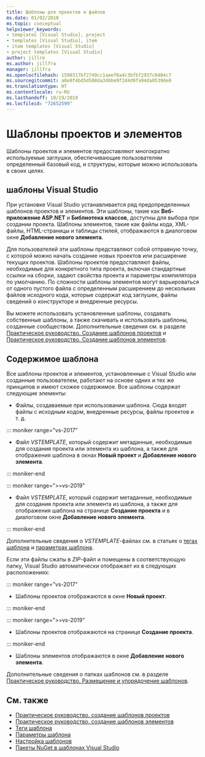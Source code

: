 ```yaml
---
title: Шаблоны для проектов и файлов
ms.date: 01/02/2018
ms.topic: conceptual
helpviewer_keywords:
- templates [Visual Studio], project
- templates [Visual Studio], item
- item templates [Visual Studio]
- project templates [Visual Studio]
author: jillre
ms.author: jillfra
manager: jillfra
ms.openlocfilehash: 1590317bf2749cc1aeef8a4c3bfbf2937c8404c7
ms.sourcegitcommit: a8e8f4bd5d508da34bbe9f2d4d9fa94da0539de0
ms.translationtype: HT
ms.contentlocale: ru-RU
ms.lasthandoff: 10/19/2019
ms.locfileid: "72652599"
---
```

# <a name="project-and-item-templates"></a>Шаблоны проектов и элементов

Шаблоны проектов и элементов предоставляют многократно используемые заглушки, обеспечивающие пользователям определенный базовый код, и структуры, которые можно использовать в своих целях.

## <a name="visual-studio-templates"></a>шаблоны Visual Studio

При установке Visual Studio устанавливается ряд предопределенных шаблонов проектов и элементов. Эти шаблоны, такие как **Веб-приложение ASP.NET** и **Библиотека классов**, доступны для выбора при создании проекта. Шаблоны элементов, такие как файлы кода, XML-файлы, HTML-страницы и таблицы стилей, отображаются в диалоговом окне **Добавление нового элемента**.

Для пользователей эти шаблоны представляют собой отправную точку, с которой можно начать создание новых проектов или расширение текущих проектов. Шаблоны проектов предоставляют файлы, необходимые для конкретного типа проекта, включая стандартные ссылки на сборки, задают свойства проекта и параметры компилятора по умолчанию. По сложности шаблоны элементов могут варьироваться от одного пустого файла с определенным расширением до нескольких файлов исходного кода, которые содержат код заглушек, файлы сведений о конструкторе и внедренные ресурсы.

Вы можете использовать установленные шаблоны, создавать собственные шаблоны, а также скачивать и использовать шаблоны, созданные сообществом. Дополнительные сведения см. в разделе [Практическое руководство. Создание шаблонов проектов](../ide/how-to-create-project-templates.md) и [Практическое руководство. Создание шаблонов элементов](../ide/how-to-create-item-templates.md).

## <a name="contents-of-a-template"></a>Содержимое шаблона

Все шаблоны проектов и элементов, установленные с Visual Studio или созданные пользователем, работают на основе одних и тех же принципов и имеют схожее содержимое. Все шаблоны содержат следующие элементы:

- Файлы, создаваемые при использовании шаблона. Сюда входят файлы с исходным кодом, внедренные ресурсы, файлы проектов и т. д.

::: moniker range="vs-2017"

- Файл *VSTEMPLATE*, который содержит метаданные, необходимые для создания проекта или элемента из шаблона, а также для отображения шаблона в окнах **Новый проект** и **Добавление нового элемента**.

::: moniker-end

::: moniker range=">=vs-2019"

- Файл *VSTEMPLATE*, который содержит метаданные, необходимые для создания проекта или элемента из шаблона, а также для отображения шаблона на странице **Создание проекта** и в диалоговом окне **Добавление нового элемента**.

::: moniker-end

   Дополнительные сведения о *VSTEMPLATE*-файлах см. в статьях о [тегах шаблона](template-tags.md) и [параметрах шаблона](../ide/template-parameters.md).

Если эти файлы сжаты в *ZIP*-файл и помещены в соответствующую папку, Visual Studio автоматически отображает их в следующих расположениях:

::: moniker range="vs-2017"

- Шаблоны проектов отображаются в окне **Новый проект**.

::: moniker-end

::: moniker range=">=vs-2019"

- Шаблоны проектов отображаются на странице **Создание проекта**.

::: moniker-end

- Шаблоны элементов отображаются в окне **Добавление нового элемента**.

Дополнительные сведения о папках шаблонов см. в разделе [Практическое руководство. Размещение и упорядочение шаблонов](../ide/how-to-locate-and-organize-project-and-item-templates.md).

## <a name="see-also"></a>См. также

- [Практическое руководство. создание шаблонов проектов](../ide/how-to-create-project-templates.md)
- [Практическое руководство. создание шаблонов элементов](../ide/how-to-create-item-templates.md)
- [Теги шаблона](template-tags.md)
- [Параметры шаблона](../ide/template-parameters.md)
- [Настройка шаблонов](../ide/customizing-project-and-item-templates.md)
- [Пакеты NuGet в шаблонах Visual Studio](/nuget/visual-studio-extensibility/visual-studio-templates)